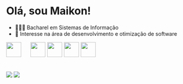 # Olá, sou Maikon!
- 🧑🏽‍💻 Bacharel em Sistemas de Informação
- 👀 Interesse na área de desenvolvimento e otimização de software

<div style="display: flex;">
<img src="https://cdn.jsdelivr.net/gh/devicons/devicon/icons/javascript/javascript-original.svg" width="40" height="40"/>
<img src="https://cdn.jsdelivr.net/gh/devicons/devicon/icons/html5/html5-original.svg" width="40" height="40" style="margin-left: 25px;"/>
<img src="https://cdn.jsdelivr.net/gh/devicons/devicon/icons/css3/css3-original.svg" width="40" height="40" style="margin-left: 5px;"/>
<img src="https://cdn.jsdelivr.net/gh/devicons/devicon/icons/git/git-original.svg" width="40" height="40" style="margin-left: 5px;"/>
<img src="https://cdn.jsdelivr.net/gh/devicons/devicon/icons/react/react-original.svg" width="40" height="40" style="margin-left: 5px;"/>
</div>

#
<div>
<a href = "mailto:maikonsm7@gmail.com"><img loading="lazy" src="https://img.shields.io/badge/Gmail-D14836?style=for-the-badge&logo=gmail&logoColor=white" target="_blank"></a>
<a href="https://www.linkedin.com/in/maikon-monteiro" target="_blank"><img loading="lazy" src="https://img.shields.io/badge/-LinkedIn-%230077B5?style=for-the-badge&logo=linkedin&logoColor=white" target="_blank"></a>   
</div>
          
          
          
          
          
